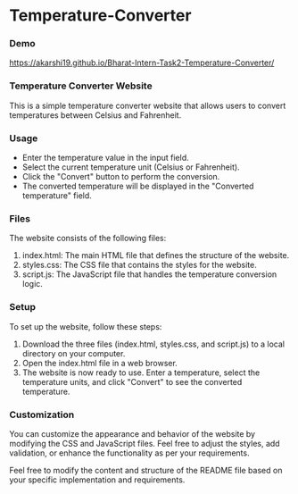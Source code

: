 # Temperature-Converter
### Demo    
https://akarshi19.github.io/Bharat-Intern-Task2-Temperature-Converter/

### Temperature Converter Website
This is a simple temperature converter website that allows users to convert temperatures between Celsius and Fahrenheit.    

### Usage    
* Enter the temperature value in the input field.    
* Select the current temperature unit (Celsius or Fahrenheit).  
* Click the "Convert" button to perform the conversion.   
* The converted temperature will be displayed in the "Converted temperature" field.
    
### Files
The website consists of the following files:   
1. index.html: The main HTML file that defines the structure of the website.   
2. styles.css: The CSS file that contains the styles for the website.    
3. script.js: The JavaScript file that handles the temperature conversion logic.
   
### Setup
To set up the website, follow these steps:
1. Download the three files (index.html, styles.css, and script.js) to a local directory on your computer.
2. Open the index.html file in a web browser.
3. The website is now ready to use. Enter a temperature, select the temperature units, and click "Convert" to see the converted temperature.

### Customization
You can customize the appearance and behavior of the website by modifying the CSS and JavaScript files. Feel free to adjust the styles, add validation, or enhance the functionality as per your requirements.

Feel free to modify the content and structure of the README file based on your specific implementation and requirements.
